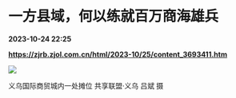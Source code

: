 # 一方县域，何以练就百万商海雄兵

**2023-10-24 22:25**

**https://zjrb.zjol.com.cn/html/2023-10/25/content_3693411.htm**

![](https://zjrb.zjol.com.cn/images/2023-10/25/zjrb2023102500007v01b006.jpg)

义乌国际商贸城内一处摊位 共享联盟·义乌 吕斌 摄